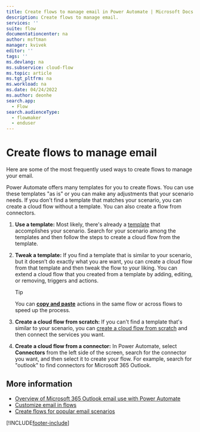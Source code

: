 ```yaml
---
title: Create flows to manage email in Power Automate | Microsoft Docs
description: Create flows to manage email.
services: ''
suite: flow
documentationcenter: na
author: msftman
manager: kvivek
editor: ''
tags: ''
ms.devlang: na
ms.subservice: cloud-flow
ms.topic: article
ms.tgt_pltfrm: na
ms.workload: na
ms.date: 04/24/2022
ms.author: deonhe
search.app: 
  - Flow
search.audienceType: 
  - flowmaker
  - enduser
---
```


# Create flows to manage email

Here are some of the most frequently used ways to create flows to manage your email.

 Power Automate offers many templates for you to create flows. You can use these templates "as is" or you can make any adjustments that your scenario needs. If you don't find a template that matches your scenario, you can create a cloud flow without a template. You can also create a flow from connectors.

1. **Use a template:** Most likely, there's already a [template](https://flow.microsoft.com/en-us/templates/) that accomplishes your scenario. Search for your scenario among the templates and then follow the steps to create a cloud flow from the template.
 
1. **Tweak a template:** If you find a template that is similar to your scenario, but it doesn’t do exactly what you are want, you can create a cloud flow from that template and then tweak the flow to your liking. You can extend a cloud flow that you created from a template by adding, editing, or removing, triggers and actions.

    >[!TIP]
    >You can [**copy and paste**](./multi-step-logic-flow.md#copy-and-paste-actions) actions in the same flow or across flows to speed up the process. <!--Todo use a link in the docs, not a blog-->

1. **Create a cloud flow from scratch:** If you can't find a template that's similar to your scenario, you can [create a cloud flow from scratch](./get-started-logic-flow.md) and then connect the services you want.

1. **Create a cloud flow from a connector:** In Power Automate, select **Connectors** from the left side of the screen, search for the connector you want, and then select it to create your flow. For example, search for "outlook" to find connectors for Microsoft 365 Outlook.

## More information

- [Overview of Microsoft 365 Outlook email use with Power Automate](email-overview.md)
- [Customize email in flows](email-customization.md)
- [Create flows for popular email scenarios](email-top-scenarios.md)

[!INCLUDE[footer-include](includes/footer-banner.md)]
